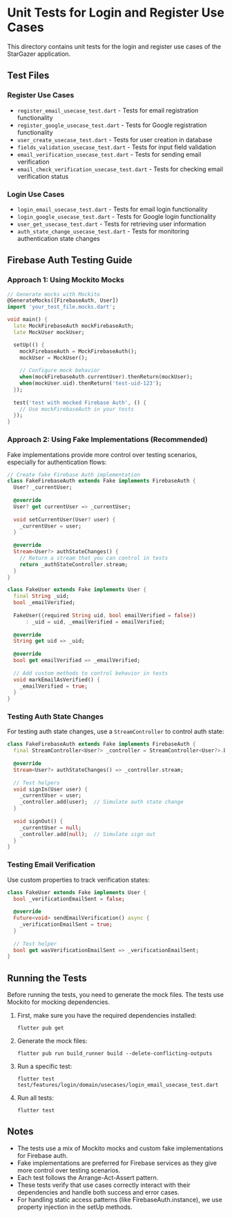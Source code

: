 # Unit Tests for Login and Register Use Cases

This directory contains unit tests for the login and register use cases of the StarGazer application.

## Test Files

### Register Use Cases
- `register_email_usecase_test.dart` - Tests for email registration functionality
- `register_google_usecase_test.dart` - Tests for Google registration functionality
- `user_create_usecase_test.dart` - Tests for user creation in database
- `fields_validation_usecase_test.dart` - Tests for input field validation
- `email_verification_usecase_test.dart` - Tests for sending email verification
- `email_check_verification_usecase_test.dart` - Tests for checking email verification status

### Login Use Cases
- `login_email_usecase_test.dart` - Tests for email login functionality
- `login_google_usecase_test.dart` - Tests for Google login functionality
- `user_get_usecase_test.dart` - Tests for retrieving user information
- `auth_state_change_usecase_test.dart` - Tests for monitoring authentication state changes

## Firebase Auth Testing Guide

### Approach 1: Using Mockito Mocks

```dart
// Generate mocks with Mockito
@GenerateMocks([FirebaseAuth, User])
import 'your_test_file.mocks.dart';

void main() {
  late MockFirebaseAuth mockFirebaseAuth;
  late MockUser mockUser;

  setUp(() {
    mockFirebaseAuth = MockFirebaseAuth();
    mockUser = MockUser();
    
    // Configure mock behavior
    when(mockFirebaseAuth.currentUser).thenReturn(mockUser);
    when(mockUser.uid).thenReturn('test-uid-123');
  });
  
  test('test with mocked Firebase Auth', () {
    // Use mockFirebaseAuth in your tests
  });
}
```

### Approach 2: Using Fake Implementations (Recommended)

Fake implementations provide more control over testing scenarios, especially for authentication flows:

```dart
// Create fake Firebase Auth implementation
class FakeFirebaseAuth extends Fake implements FirebaseAuth {
  User? _currentUser;
  
  @override
  User? get currentUser => _currentUser;
  
  void setCurrentUser(User? user) {
    _currentUser = user;
  }
  
  @override
  Stream<User?> authStateChanges() {
    // Return a stream that you can control in tests
    return _authStateController.stream;
  }
}

class FakeUser extends Fake implements User {
  final String _uid;
  bool _emailVerified;
  
  FakeUser({required String uid, bool emailVerified = false})
      : _uid = uid, _emailVerified = emailVerified;
  
  @override
  String get uid => _uid;
  
  @override
  bool get emailVerified => _emailVerified;
  
  // Add custom methods to control behavior in tests
  void markEmailAsVerified() {
    _emailVerified = true;
  }
}
```

### Testing Auth State Changes

For testing auth state changes, use a `StreamController` to control auth state:

```dart
class FakeFirebaseAuth extends Fake implements FirebaseAuth {
  final StreamController<User?> _controller = StreamController<User?>.broadcast();
  
  @override
  Stream<User?> authStateChanges() => _controller.stream;
  
  // Test helpers
  void signIn(User user) {
    _currentUser = user;
    _controller.add(user);  // Simulate auth state change
  }
  
  void signOut() {
    _currentUser = null;
    _controller.add(null);  // Simulate sign out
  }
}
```

### Testing Email Verification

Use custom properties to track verification states:

```dart
class FakeUser extends Fake implements User {
  bool _verificationEmailSent = false;
  
  @override
  Future<void> sendEmailVerification() async {
    _verificationEmailSent = true;
  }
  
  // Test helper
  bool get wasVerificationEmailSent => _verificationEmailSent;
}
```

## Running the Tests

Before running the tests, you need to generate the mock files. The tests use Mockito for mocking dependencies.

1. First, make sure you have the required dependencies installed:
   ```
   flutter pub get
   ```

2. Generate the mock files:
   ```
   flutter pub run build_runner build --delete-conflicting-outputs
   ```

3. Run a specific test:
   ```
   flutter test test/features/login/domain/usecases/login_email_usecase_test.dart
   ```

4. Run all tests:
   ```
   flutter test
   ```

## Notes

- The tests use a mix of Mockito mocks and custom fake implementations for Firebase auth.
- Fake implementations are preferred for Firebase services as they give more control over testing scenarios.
- Each test follows the Arrange-Act-Assert pattern.
- These tests verify that use cases correctly interact with their dependencies and handle both success and error cases.
- For handling static access patterns (like FirebaseAuth.instance), we use property injection in the setUp methods. 